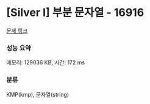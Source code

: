 # [Silver I] 부분 문자열 - 16916 

[문제 링크](https://www.acmicpc.net/problem/16916) 

### 성능 요약

메모리: 129036 KB, 시간: 172 ms

### 분류

KMP(kmp), 문자열(string)

